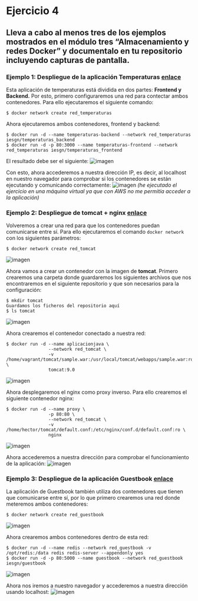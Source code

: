 # Ejercicio 4
## Lleva a cabo al menos tres de los ejemplos mostrados en el módulo tres “Almacenamiento y redes Docker” y documentalo en tu repositorio incluyendo capturas de pantalla.
### Ejemplo 1: Despliegue de la aplicación Temperaturas [enlace](https://github.com/josedom24/curso_docker_ies/blob/main/modulo3/temperaturas.md)
Esta aplicación de temperaturas está dividida en dos partes: **Frontend y Backend.** Por esto, primero configuraremos una red para contectar ambos contenedores. Para ello ejecutaremos el siguiente comando:
```ubuntu
$ docker network create red_temperaturas
```
Ahora ejecutaremos ambos contenedores, frontend y backend:
```ubuntu
$ docker run -d --name temperaturas-backend --network red_temperaturas iesgn/temperaturas_backend
$ docker run -d -p 80:3000 --name temperaturas-frontend --network red_temperaturas iesgn/temperaturas_frontend
```
El resultado debe ser el siguiente:
![imagen](https://github.com/user-attachments/assets/85c65ea1-5f29-49fc-a606-ed7f33a1bdda)

Con esto, ahora accederemos a nuestra dirección IP, es decir, al localhost en nuestro navegador para comprobar si los contenedores se están ejecutando y comunicando correctamente:
![imagen](https://github.com/user-attachments/assets/9cb98043-a502-4384-8f8b-1dc6421b935e)
*(he ejecutado el ejercicio en una máquina virtual ya que con AWS no me permitía acceder a la aplicación)*

### Ejemplo 2: Despliegue de tomcat + nginx [enlace](https://github.com/josedom24/curso_docker_ies/blob/main/modulo3/tomcat.md)
Volveremos a crear una red para que los contenedores puedan comunicarse entre sí. Para ello ejecutaremos el comando `docker network` con los siguientes parámetros:
```ubuntu
$ docker network create red_tomcat
```
![imagen](https://github.com/user-attachments/assets/4d29c610-d5c8-4eaa-bec7-d0e83a860c36)

Ahora vamos a crear un contenedor con la imagen de **tomcat**. Primero crearemos una carpeta donde guardaremos los siguientes archivos que nos encontraremos en el siguiente repositorio y que son necesarios para la configuración:
```ubuntu
$ mkdir tomcat
Guardamos los ficheros del repositorio aquí
$ ls tomcat
```
![imagen](https://github.com/user-attachments/assets/55edaa31-def4-4e1b-a84e-9b64b0f62354)

Ahora crearemos el contenedor conectado a nuestra red:
```ubuntu
$ docker run -d --name aplicacionjava \
                --network red_tomcat \
                -v /home/vagrant/tomcat/sample.war:/usr/local/tomcat/webapps/sample.war:ro \
                tomcat:9.0
```
![imagen](https://github.com/user-attachments/assets/352ec8af-b693-40fa-b66a-80f120b4da90)

Ahora desplegaremos el nginx como proxy inverso. Para ello crearemos el siguiente contenedor nginx:
```ubuntu
$ docker run -d --name proxy \
                -p 80:80 \
                --network red_tomcat \
                -v /home/hector/tomcat/default.conf:/etc/nginx/conf.d/default.conf:ro \
                nginx
```
![imagen](https://github.com/user-attachments/assets/fafeeff7-bfd9-49dc-8de4-ab7a48e6a88b)

Ahora accederemos a nuestra dirección para comprobar el funcionamiento de la aplicación:
![imagen](https://github.com/user-attachments/assets/f5fd716f-16fc-4f26-8f14-6660ac38ab63)

### Ejemplo 3: Despliegue de la aplicación Guestbook [enlace](https://github.com/josedom24/curso_docker_ies/blob/main/modulo3/guestbook.md)
La aplicación de Guestbook también utiliza dos contenedores que tienen que comunicarse entre sí, por lo que primero crearemos una red donde meteremos ambos contenedores:
```ubuntu
$ docker network create red_guestbook
```
![imagen](https://github.com/user-attachments/assets/1529c397-0862-4a71-b55c-d1633d2d88c6)

Ahora crearemos ambos contenedores dentro de esta red:
```ubuntu
$ docker run -d --name redis --network red_guestbook -v /opt/redis:/data redis redis-server --appendonly yes
$ docker run -d -p 80:5000 --name guestbook --network red_guestbook iesgn/guestbook
```
![imagen](https://github.com/user-attachments/assets/aa3c54c0-90b3-4b98-b823-cc91f3e69c32)

Ahora nos iremos a nuestro navegador y accederemos a nuestra dirección usando localhost:
![imagen](https://github.com/user-attachments/assets/59873802-40dc-477b-977e-eea53bb12195)

